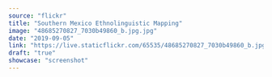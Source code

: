 ```yaml
---
source: "flickr"
title: "Southern Mexico Ethnolinguistic Mapping"
image: "48685270827_7030b49860_b.jpg.jpg"
date: "2019-09-05"
link: "https://live.staticflickr.com/65535/48685270827_7030b49860_b.jpg"
draft: "true"
showcase: "screenshot"
---
```

